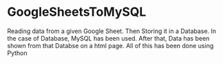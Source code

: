 # GoogleSheetsToMySQL
Reading data from a given Google Sheet. Then Storing it in a Database. In the case of Database, MySQL has been used. After that, Data has been shown from that Databse on a html page. All of this has been done using Python

